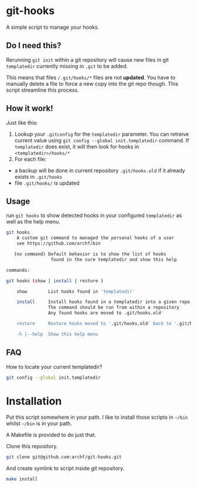 # git-hooks

A simple script to manage your hooks.

## Do I need this?

Rerunning `git init` within a git repository will cause new files in git
`templatedir` currently missing in `.git` to be added.

This means that files `/.git/hooks/*` files are not **updated**. You have to
manually delete a file to force a new copy into the git repo though. This
script streamline this process.

## How it work!

Just like this:

1. Lookup your `.gitconfig` for the `templatedir` parameter. You can retreive
   current value using `git config --global init.templatedir` command. If
   `templatedir` does exist, it will then look for hooks in
   `<templatedir>/hooks/*`
2. For each file:
  * a backup will be done in current repository `.git/hooks.old` if it already
  exists in `.git/hooks`
  * file `.git/hooks/` is updated

## Usage

run `git hooks` to show detected hooks in your configured `templatedir` as well
as the help menu.

```bash
git hooks
    A custom git command to managed the personal hooks of a user
    see https://github.com/archf/bin

   (no command) Default behavior is to show the list of hooks
                 found in the sure templatedir and show this help

commands:

git hooks (show | install | restore )

    show        List hooks found in 'templatedir'

    install     Install hooks found in a templatedir into a given repo
                The command should be run from within a repository
                Any found hooks are moved to .git/hooks.old'

    restore     Restore hooks moved to '.git/hooks.old' back to '.git/hooks'

    -h |--help  Show this help menu
```

## FAQ

How to locate your current templatedir?

```bash
git config --global init.templatedir
```

# Installation

Put this script somewhere in your path. I like to install those scripts in
`~/bin` whilst `~/bin` is in your path.

A Makefile is provided to do just that.

Clone this repository.

```bash
git clone git@github.com:archf/git-hooks.git
```
And create symlink to script inside git repository.

```bash
make install
```
